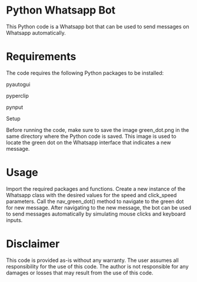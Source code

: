 # Python Whatsapp Bot
This Python code is a Whatsapp bot that can be used to send messages on Whatsapp automatically.

# Requirements
The code requires the following Python packages to be installed:

pyautogui

pyperclip

pynput

Setup

Before running the code, make sure to save the image green_dot.png in the same directory where the Python code is saved. This image is used to locate the green dot on the Whatsapp interface that indicates a new message.

# Usage
Import the required packages and functions.
Create a new instance of the Whatsapp class with the desired values for the speed and click_speed parameters.
Call the nav_green_dot() method to navigate to the green dot for new message.
After navigating to the new message, the bot can be used to send messages automatically by simulating mouse clicks and keyboard inputs.
# **Disclaimer**
This code is provided as-is without any warranty. The user assumes all responsibility for the use of this code. The author is not responsible for any damages or losses that may result from the use of this code.
